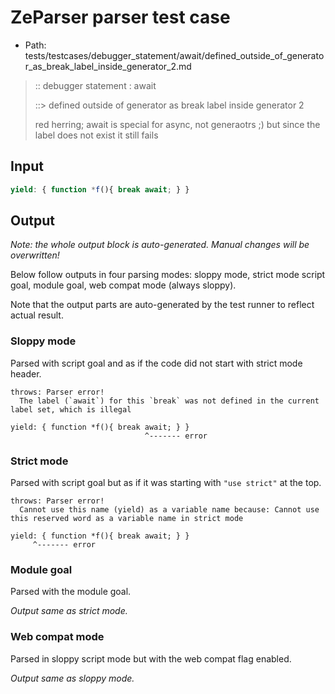 # ZeParser parser test case

- Path: tests/testcases/debugger_statement/await/defined_outside_of_generator_as_break_label_inside_generator_2.md

> :: debugger statement : await
>
> ::> defined outside of generator as break label inside generator 2
>
> red herring; await is special for async, not generaotrs ;) but since the label does not exist it still fails

## Input

`````js
yield: { function *f(){ break await; } }
`````

## Output

_Note: the whole output block is auto-generated. Manual changes will be overwritten!_

Below follow outputs in four parsing modes: sloppy mode, strict mode script goal, module goal, web compat mode (always sloppy).

Note that the output parts are auto-generated by the test runner to reflect actual result.

### Sloppy mode

Parsed with script goal and as if the code did not start with strict mode header.

`````
throws: Parser error!
  The label (`await`) for this `break` was not defined in the current label set, which is illegal

yield: { function *f(){ break await; } }
                              ^------- error
`````

### Strict mode

Parsed with script goal but as if it was starting with `"use strict"` at the top.

`````
throws: Parser error!
  Cannot use this name (yield) as a variable name because: Cannot use this reserved word as a variable name in strict mode

yield: { function *f(){ break await; } }
     ^------- error
`````


### Module goal

Parsed with the module goal.

_Output same as strict mode._

### Web compat mode

Parsed in sloppy script mode but with the web compat flag enabled.

_Output same as sloppy mode._
